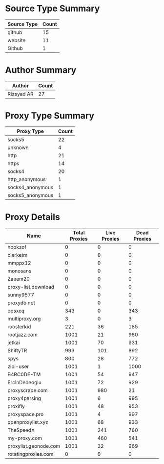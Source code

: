 # Source Type Summary

| Source Type | Count |
|-------------|-------|
| github | 15 |
| website | 11 |
| Github | 1 |


# Author Summary

| Author | Count |
|--------|-------|
| Rizsyad AR | 27 |


# Proxy Type Summary

| Proxy Type | Count |
|------------|-------|
| socks5 | 22 |
| unknown | 4 |
| http | 21 |
| https | 14 |
| socks4 | 20 |
| http_anonymous | 1 |
| socks4_anonymous | 1 |
| socks5_anonymous | 1 |


# Proxy Details

| Name | Total Proxies | Live Proxies | Dead Proxies |
|------|---------------|--------------|---------------|
| hookzof | 0 | 0 | 0 |
| clarketm | 0 | 0 | 0 |
| mmppx12 | 0 | 0 | 0 |
| monosans | 0 | 0 | 0 |
| Zaeem20 | 0 | 0 | 0 |
| proxy-list.download | 0 | 0 | 0 |
| sunny9577 | 0 | 0 | 0 |
| proxydb.net | 0 | 0 | 0 |
| opsxcq | 343 | 0 | 343 |
| multiproxy.org | 3 | 0 | 3 |
| roosterkid | 221 | 36 | 185 |
| rootjazz.com | 1001 | 21 | 980 |
| jetkai | 1001 | 70 | 931 |
| ShiftyTR | 993 | 101 | 892 |
| spys | 800 | 28 | 772 |
| zloi-user | 1001 | 1 | 1000 |
| B4RC0DE-TM | 1001 | 54 | 947 |
| ErcinDedeoglu | 1001 | 72 | 929 |
| proxyscrape.com | 1001 | 980 | 21 |
| proxy4parsing | 1001 | 6 | 995 |
| proxifly | 1001 | 48 | 953 |
| proxyspace.pro | 1001 | 4 | 997 |
| openproxylist.xyz | 1001 | 68 | 933 |
| TheSpeedX | 1001 | 241 | 760 |
| my-proxy.com | 1001 | 460 | 541 |
| proxylist.geonode.com | 1001 | 32 | 969 |
| rotatingproxies.com | 0 | 0 | 0 |
